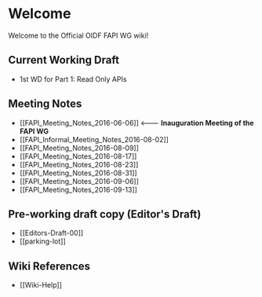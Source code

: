 # Welcome

Welcome to the Official OIDF FAPI WG wiki! 

## Current Working Draft

* 1st WD for Part 1: Read Only APIs

## Meeting Notes

* [[FAPI_Meeting_Notes_2016-06-06]] <--- **Inauguration Meeting of the FAPI WG** 
* [[FAPI_Informal_Meeting_Notes_2016-08-02]]
* [[FAPI_Meeting_Notes_2016-08-09]]
* [[FAPI_Meeting_Notes_2016-08-17]]
* [[FAPI_Meeting_Notes_2016-08-23]]
* [[FAPI_Meeting_Notes_2016-08-31]]
* [[FAPI_Meeting_Notes_2016-09-06]]
* [[FAPI_Meeting_Notes_2016-09-13]]

## Pre-working draft copy (Editor's Draft)

* [[Editors-Draft-00]] 
* [[parking-lot]]

## Wiki References

* [[Wiki-Help]]